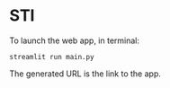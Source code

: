 # STI
To launch the web app, in terminal:
```
streamlit run main.py
```
The generated URL is the link to the app.
